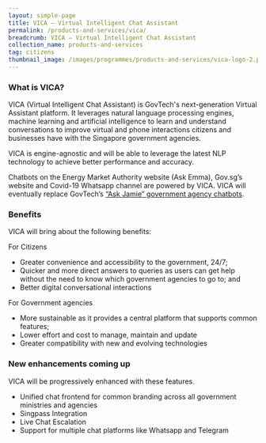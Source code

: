 ```yaml
---
layout: simple-page
title: VICA – Virtual Intelligent Chat Assistant
permalink: /products-and-services/vica/
breadcrumb: VICA – Virtual Intelligent Chat Assistant
collection_name: products-and-services
tag: citizens
thumbnail_image: /images/programmes/products-and-services/vica-logo-2.png
---
```


### **What is VICA?**

VICA (Virtual Intelligent Chat Assistant) is GovTech's next-generation Virtual Assistant platform. It leverages natural language processing engines, machine learning and artificial intelligence to learn and understand conversations to improve virtual and phone interactions citizens and businesses have with the Singapore government agencies. 
 
VICA is engine-agnostic and will be able to leverage the latest NLP technology to achieve better performance and accuracy.

Chatbots on the Energy Market Authority website (Ask Emma), Gov.sg’s website and Covid-19 Whatsapp channel are powered by VICA. VICA will eventually replace GovTech’s [“Ask Jamie” government agency chatbots](https://www.tech.gov.sg/products-and-services/ask-jamie).

### **Benefits**

VICA will bring about the following benefits:

For Citizens
* Greater convenience and accessibility to the government, 24/7;
* Quicker and more direct answers to queries as users can get help without the need to know which government agencies to go to; and
* Better digital conversational interactions

For Government agencies
* More sustainable as it provides a central platform that supports common features;
* Lower effort and cost to manage, maintain and update
* Greater compatibility with new and evolving technologies

### **New enhancements coming up**

VICA will be progressively enhanced with these features.

* Unified chat frontend for common branding across all government ministries and agencies
* Singpass Integration
* Live Chat Escalation
* Support for multiple chat platforms like Whatsapp and Telegram
